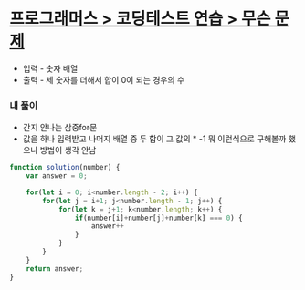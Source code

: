 # [프로그래머스 > 코딩테스트 연습 > 무슨 문제](https://school.programmers.co.kr/learn/challenges?levels=1%2C2)

* 입력 - 숫자 배열
* 출력 - 세 숫자를 더해서 합이 0이 되는 경우의 수

### 내 풀이

* 간지 안나는 삼중for문
* 값을 하나 입력받고 나머지 배열 중 두 합이 그 값의 * -1 뭐 이런식으로 구해볼까 했으나 방법이 생각 안남

```js
function solution(number) {
    var answer = 0;

    for(let i = 0; i<number.length - 2; i++) {
        for(let j = i+1; j<number.length - 1; j++) {
            for(let k = j+1; k<number.length; k++) {
                if(number[i]+number[j]+number[k] === 0) {
                    answer++
                }
            }
        }
    }
    return answer;
}
```